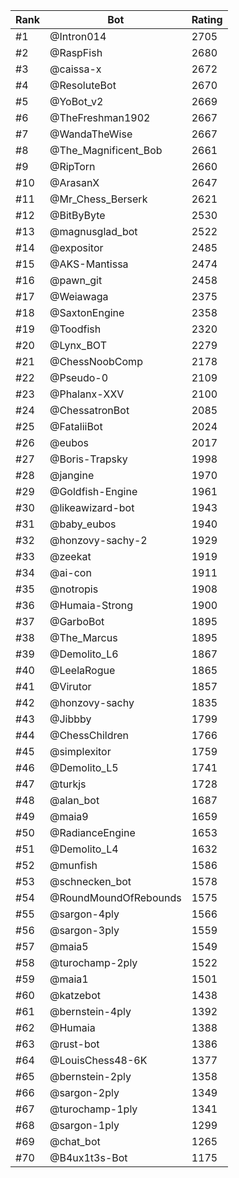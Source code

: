 Rank|Bot|Rating
---|---|---
#1|@Intron014|2705
#2|@RaspFish|2680
#3|@caissa-x|2672
#4|@ResoluteBot|2670
#5|@YoBot_v2|2669
#6|@TheFreshman1902|2667
#7|@WandaTheWise|2667
#8|@The_Magnificent_Bob|2661
#9|@RipTorn|2660
#10|@ArasanX|2647
#11|@Mr_Chess_Berserk|2621
#12|@BitByByte|2530
#13|@magnusglad_bot|2522
#14|@expositor|2485
#15|@AKS-Mantissa|2474
#16|@pawn_git|2458
#17|@Weiawaga|2375
#18|@SaxtonEngine|2358
#19|@Toodfish|2320
#20|@Lynx_BOT|2279
#21|@ChessNoobComp|2178
#22|@Pseudo-0|2109
#23|@Phalanx-XXV|2100
#24|@ChessatronBot|2085
#25|@FataliiBot|2024
#26|@eubos|2017
#27|@Boris-Trapsky|1998
#28|@jangine|1970
#29|@Goldfish-Engine|1961
#30|@likeawizard-bot|1943
#31|@baby_eubos|1940
#32|@honzovy-sachy-2|1929
#33|@zeekat|1919
#34|@ai-con|1911
#35|@notropis|1908
#36|@Humaia-Strong|1900
#37|@GarboBot|1895
#38|@The_Marcus|1895
#39|@Demolito_L6|1867
#40|@LeelaRogue|1865
#41|@Virutor|1857
#42|@honzovy-sachy|1835
#43|@Jibbby|1799
#44|@ChessChildren|1766
#45|@simplexitor|1759
#46|@Demolito_L5|1741
#47|@turkjs|1728
#48|@alan_bot|1687
#49|@maia9|1659
#50|@RadianceEngine|1653
#51|@Demolito_L4|1632
#52|@munfish|1586
#53|@schnecken_bot|1578
#54|@RoundMoundOfRebounds|1575
#55|@sargon-4ply|1566
#56|@sargon-3ply|1559
#57|@maia5|1549
#58|@turochamp-2ply|1522
#59|@maia1|1501
#60|@katzebot|1438
#61|@bernstein-4ply|1392
#62|@Humaia|1388
#63|@rust-bot|1386
#64|@LouisChess48-6K|1377
#65|@bernstein-2ply|1358
#66|@sargon-2ply|1349
#67|@turochamp-1ply|1341
#68|@sargon-1ply|1299
#69|@chat_bot|1265
#70|@B4ux1t3s-Bot|1175
